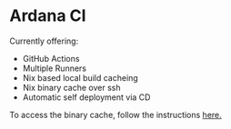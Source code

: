 # Ardana CI

Currently offering:

- GitHub Actions
- Multiple Runners
- Nix based local build cacheing
- Nix binary cache over ssh
- Automatic self deployment via CD

To access the binary cache, follow the instructions [here.](https://github.com/ArdanaLabs/Wiki/wiki/Nix-DX)
